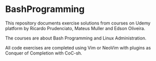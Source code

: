 # BashProgramming

This repository documents exercise solutions from courses on Udemy platform by Ricardo Prudenciato, Mateus Muller and Edson Oliveira.

The courses are about Bash Programming and Linux Administration.

All code exercises are completed using Vim or NeoVim with plugins as Conquer of Completion with CoC-sh.
